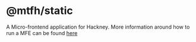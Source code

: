 # @mtfh/static

A Micro-frontend application for Hackney. More information around how to run a MFE can be
found [here](https://github.com/LBHackney-IT/mtfh-frontend-root/docs/general.md)
